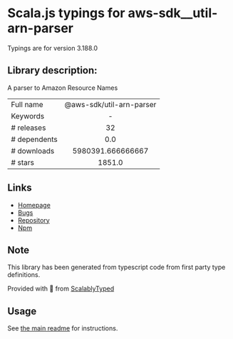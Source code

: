 
# Scala.js typings for aws-sdk__util-arn-parser

Typings are for version 3.188.0

## Library description:
A parser to Amazon Resource Names

|                    |                 |
| ------------------ | :-------------: |
| Full name          | @aws-sdk/util-arn-parser |
| Keywords           | - |
| # releases         | 32 |
| # dependents       | 0.0 |
| # downloads        | 5980391.666666667 |
| # stars            | 1851.0 |

## Links
- [Homepage](https://github.com/aws/aws-sdk-js-v3/tree/main/packages/util-arn-parser)
- [Bugs](https://github.com/aws/aws-sdk-js-v3/issues)
- [Repository](https://github.com/aws/aws-sdk-js-v3)
- [Npm](https://www.npmjs.com/package/%40aws-sdk%2Futil-arn-parser)
    


## Note
This library has been generated from typescript code from first party type definitions.

Provided with :purple_heart: from [ScalablyTyped](https://github.com/oyvindberg/ScalablyTyped)

## Usage
See [the main readme](../../readme.md) for instructions.


